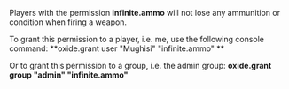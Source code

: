Players with the permission **infinite.ammo** will not lose any ammunition or condition when firing a weapon.


To grant this permission to a player, i.e. me, use the following console command:
**oxide.grant user "Mughisi" "infinite.ammo"
**

Or to grant this permission to a group, i.e. the admin group:
**oxide.grant group "admin" "infinite.ammo"**
